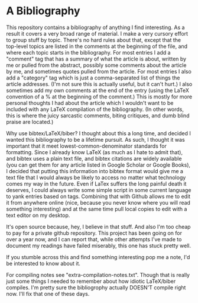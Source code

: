 # A Bibliography

This repository contains a bibliography of anything I find interesting. 
As a result it covers a very broad range of material.
I make a very cursory effort to group stuff by topic. 
There's no hard rules about that, except that the top-level topics are listed in the comments at the beginning of the file, and where each topic starts in the bibliography.
For most entries I add a "comment" tag that has a summary of what the article is about, written by me or pulled from the abstract, possibly some comments about the article by me, and sometimes quotes pulled from the article.
For most entries I also add a "category" tag which is just a comma-separated list of things the article addresses. (I'm not sure this is actually useful, but it can't hurt.)
I also sometimes add my own comments at the end of the entry (using the LaTeX convention of a % at the beginning of the comment.) This is mostly for more personal thoughts I had about the article which I wouldn't want to be included with any LaTeX compilation of the bibliography.
(In other words, this is where the juicy sarcastic comments, biting critiques, and dumb blind praise are located.)

Why use bibtex/LaTeX/biber? I thought about this a long time, and decided I wanted this bibliography to be a lifetime pursuit.
As such, I thought it was important that it meet lowest-common-denominator standards for formatting. 
Since I already know LaTeX (as much as I hate to admit that), and bibtex uses a plain text file, and bibtex citations are widely available (you can get them for any article listed in Google Scholar or Google Books), I decided that putting this information into bibtex format would give me a text file that I would always be likely to access no matter what technology comes my way in the future.
Even if LaTex suffers the long painful death it deserves, I could always write some simple script in some current language to yank entries based on tags.
Combining that with Github allows me to edit it from anywhere online (nice, because you never know where you will read something interesting) and at the same time pull local copies to edit with a text editor on my desktop.

It's open source because, hey, I believe in that stuff. And also I'm too cheap to pay for a private github repository.
This project has been going on for over a year now, and I can report that, while other attempts I've made to document my readings have failed miserably, this one has stuck pretty well.

If you stumble across this and find something interesting pop me a note, I'd be interested to know about it.

For compiling notes see "extra-compilation-notes.txt".
Though that is really just some things I needed to remember about how idiotic LaTeX/biber compiles.
I'm pretty sure the bibliogrophy actually DOESN'T compile right now.
I'll fix that one of these days.

